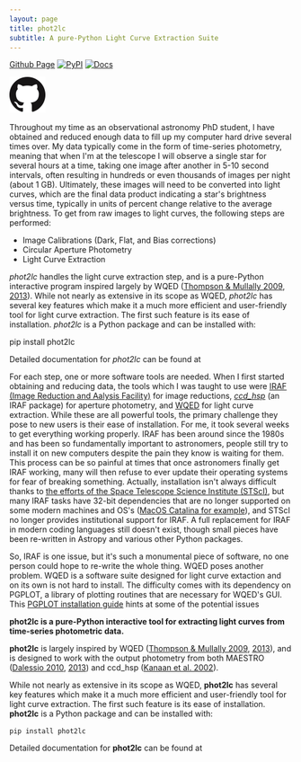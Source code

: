 ```yaml
---
layout: page
title: phot2lc
subtitle: A pure-Python Light Curve Extraction Suite
---
```

[Github Page](https://github.com/zvanderbosch/phot2lc)      [![PyPI](https://img.shields.io/pypi/v/phot2lc.svg)](https://pypi.org/project/phot2lc/)      [![Docs](https://readthedocs.org/projects/phot2lc/badge/?version=latest)](https://phot2lc.readthedocs.io/en/latest/?badge=latest)

![Github Link](img/GitHub-Mark-64px.png)

Throughout my time as an observational astronomy PhD student, I have obtained and reduced enough data to fill up my computer hard drive several times over. My data typically come in the form of time-series photometry, meaning that when I'm at the telescope I will observe a single star for several hours at a time, taking one image after another in 5-10 second intervals, often resulting in hundreds or even thousands of images per night (about 1 GB). Ultimately, these images will need to be converted into light curves, which are the final data product indicating a star's brightness versus time, typically in units of percent change relative to the average brightness. To get from raw images to light curves, the following steps are performed:

* Image Calibrations (Dark, Flat, and Bias corrections)
* Circular Aperture Photometry
* Light Curve Extraction

*phot2lc* handles the light curve extraction step, and is a pure-Python interactive program inspired largely by WQED ([Thompson & Mullally 2009](https://ui.adsabs.harvard.edu/abs/2009JPhCS.172a2081T/abstract), [2013](https://ui.adsabs.harvard.edu/abs/2013ascl.soft04004T/abstract)). While not nearly as extensive in its scope as WQED, *phot2lc* has several key features which make it a much more efficient and user-friendly tool for light curve extraction. The first such feature is its ease of installation. *phot2lc* is a Python package and can be installed with:

pip install phot2lc

Detailed documentation for *phot2lc* can be found at 

For each step, one or more software tools are needed. When I first started obtaining and reducing data, the tools which I was taught to use were [IRAF (Image Reduction and Aalysis Facility)](https://iraf.net/) for image reductions, [*ccd_hsp*](https://ui.adsabs.harvard.edu/abs/2002A%26A...389..896K/abstract) (an IRAF package) for aperture photometry, and [WQED](https://ui.adsabs.harvard.edu/abs/2009JPhCS.172a2081T/abstract) for light curve extraction. While these are all powerful tools, the primary challenge they pose to new users is their ease of installation. For me, it took several weeks to get everything working properly. IRAF has been around since the 1980s and has been so fundamentally important to astronomers, people still try to install it on new computers despite the pain they know is waiting for them. This process can be so painful at times that once astronomers finally get IRAF working, many will then refuse to ever update their operating systems for fear of breaking something. Actually, installation isn't always difficult thanks to [the efforts of the Space Telescope Science Institute (STScI)](https://astroconda.readthedocs.io/en/latest/installation.html), but many IRAF tasks have 32-bit dependencies that are no longer supported on some modern machines and OS's ([MacOS Catalina for example](https://medium.com/@krisastern/installing-iraf-pyraf-on-mac-with-linux-vm-767fb99ec757)), and STScI no longer provides institutional support for IRAF. A full replacement for IRAF in modern coding languages still doesn't exist, though small pieces have been re-written in Astropy and various other Python packages.

So, IRAF is one issue, but it's such a monumental piece of software, no one person could hope to re-write the whole thing. WQED poses another problem. WQED is a software suite designed for light curve extaction and on its own is not hard to install. The difficulty comes with its dependency on PGPLOT, a library of plotting routines that are necessary for WQED's GUI. This [PGPLOT installation guide](http://mingus.as.arizona.edu/~bjw/software/pgplot_fix.html) hints at some of the potential issues

**phot2lc is a pure-Python interactive tool for extracting light curves from time-series photometric data.** 

**phot2lc** is largely inspired by WQED ([Thompson & Mullally 2009](https://ui.adsabs.harvard.edu/abs/2009JPhCS.172a2081T/abstract), [2013](https://ui.adsabs.harvard.edu/abs/2013ascl.soft04004T/abstract)), and is designed to work with the output photometry from both MAESTRO ([Dalessio 2010](https://ui.adsabs.harvard.edu/abs/2010AAS...21545209D/abstract), [2013](https://ui.adsabs.harvard.edu/abs/2013PhDT.......170D/abstract)) and ccd_hsp ([Kanaan et al. 2002](https://ui.adsabs.harvard.edu/abs/2002A%26A...389..896K/abstract)).

While not nearly as extensive in its scope as WQED, **phot2lc** has several key features which make it a much more efficient and user-friendly tool for light curve extraction. The first such feature is its ease of installation. **phot2lc** is a Python package and can be installed with:

    pip install phot2lc

Detailed documentation for **phot2lc** can be found at 
